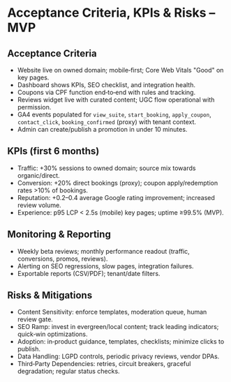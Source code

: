 # Acceptance Criteria, KPIs & Risks – MVP

## Acceptance Criteria
- Website live on owned domain; mobile‑first; Core Web Vitals "Good" on key pages.
- Dashboard shows KPIs, SEO checklist, and integration health.
- Coupons via CPF function end‑to‑end with rules and tracking.
- Reviews widget live with curated content; UGC flow operational with permission.
- GA4 events populated for `view_suite`, `start_booking`, `apply_coupon`, `contact_click`, `booking_confirmed` (proxy) with tenant context.
- Admin can create/publish a promotion in under 10 minutes.

## KPIs (first 6 months)
- Traffic: +30% sessions to owned domain; source mix towards organic/direct.
- Conversion: +20% direct bookings (proxy); coupon apply/redemption rates >10% of bookings.
- Reputation: +0.2–0.4 average Google rating improvement; increased review volume.
- Experience: p95 LCP < 2.5s (mobile) key pages; uptime ≥99.5% (MVP).

## Monitoring & Reporting
- Weekly beta reviews; monthly performance readout (traffic, conversions, promos, reviews).
- Alerting on SEO regressions, slow pages, integration failures.
- Exportable reports (CSV/PDF); tenant/date filters.

## Risks & Mitigations
- Content Sensitivity: enforce templates, moderation queue, human review gate.
- SEO Ramp: invest in evergreen/local content; track leading indicators; quick‑win optimizations.
- Adoption: in‑product guidance, templates, checklists; minimize clicks to publish.
- Data Handling: LGPD controls, periodic privacy reviews, vendor DPAs.
- Third‑Party Dependencies: retries, circuit breakers, graceful degradation; regular status checks.
